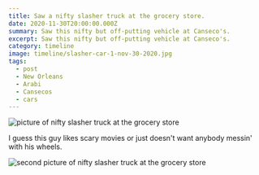 ```yaml
---
title: Saw a nifty slasher truck at the grocery store.
date: 2020-11-30T20:00:00.000Z
summary: Saw this nifty but off-putting vehicle at Canseco's.
excerpt: Saw this nifty but off-putting vehicle at Canseco's.
category: timeline
image: timeline/slasher-car-1-nov-30-2020.jpg 
tags:
  - post 
  - New Orleans
  - Arabi
  - Cansecos
  - cars
---
```


![picture of nifty slasher truck at the grocery store](/static/img/timeline/cars/slasher-car-1-nov-30-2020.jpg "nifty slasher truck at the grocery store")

I guess this guy likes scary movies or just doesn't want anybody messin' with his wheels.

![second picture of nifty slasher truck at the grocery store](/static/img/timeline/cars/slasher-car-2-nov-30-2020.jpg "second picture of nifty slasher truck at the grocery store")
